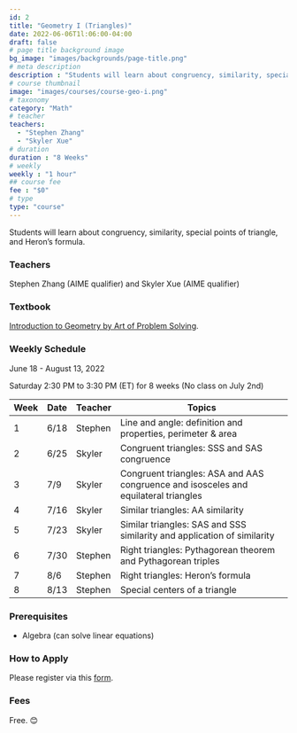 ```yaml
---
id: 2
title: "Geometry I (Triangles)"
date: 2022-06-06T1l:06:00-04:00
draft: false
# page title background image
bg_image: "images/backgrounds/page-title.png"
# meta description
description : "Students will learn about congruency, similarity, special points of triangle, and Heron’s formula."
# course thumbnail
image: "images/courses/course-geo-i.png"
# taxonomy
category: "Math"
# teacher
teachers:
  - "Stephen Zhang"
  - "Skyler Xue"
# duration
duration : "8 Weeks"
# weekly
weekly : "1 hour"
## course fee
fee : "$0"
# type
type: "course"
---
```


Students will learn about congruency, similarity, special points of triangle, and Heron’s formula.

### Teachers

Stephen Zhang (AIME qualifier) and Skyler Xue (AIME qualifier)

### Textbook

[Introduction to Geometry by Art of Problem Solving](https://artofproblemsolving.com/store/item/intro-geometry).

### Weekly Schedule

June 18 - August 13, 2022

Saturday 2:30 PM to 3:30 PM (ET) for 8 weeks (No class on July 2nd)

|Week | Date   |  Teacher   |  Topics
|-----|--------|------------|----------
|1    | 6/18   |  Stephen   |  Line and angle: definition and properties, perimeter & area
|2    | 6/25   |  Skyler    |  Congruent triangles: SSS and SAS congruence
|3    | 7/9    |  Skyler    |  Congruent triangles: ASA and AAS congruence and isosceles and equilateral triangles
|4    | 7/16   |  Skyler    |  Similar triangles: AA similarity
|5    | 7/23   |  Skyler    |  Similar triangles: SAS and SSS similarity and application of similarity
|6    | 7/30   |  Stephen   |  Right triangles: Pythagorean theorem and Pythagorean triples
|7    | 8/6    |  Stephen   |  Right triangles: Heron’s formula
|8    | 8/13   |  Stephen   |  Special centers of a triangle

### Prerequisites

* Algebra (can solve linear equations)

### How to Apply

Please register via this [form](https://forms.gle/vqCWoodbqgfKHmjs5).

### Fees

Free. 😊
